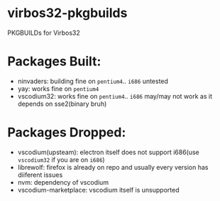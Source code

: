 # virbos32-pkgbuilds
PKGBUILDs for Virbos32

# Packages Built:
- ninvaders: building fine on `pentium4`.. `i686` untested
- yay: works fine on `pentium4`
- vscodium32: works fine on `pentium4`.. `i686` may/may not work as it depends on sse2(binary bruh)

# Packages Dropped:

- vscodium(upsteam): electron itself does not support i686(use `vscodium32` if you are on `i686`)
- librewolf: firefox is already on repo and usually every version has diiferent issues
- nvm: dependency of vscodium
- vscodium-marketplace: vscodium itself is unsupported
